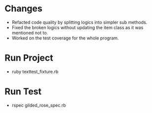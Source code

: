 # Changes
  - Refacted code quality by splitting logics into simpler sub methods.
  - Fixed the broken logics without updating the item class as it was mentioned not to.
  - Worked on the test coverage for the whole program.

# Run Project
  - ruby texttest_fixture.rb

# Run Test
  - rspec gilded_rose_spec.rb
